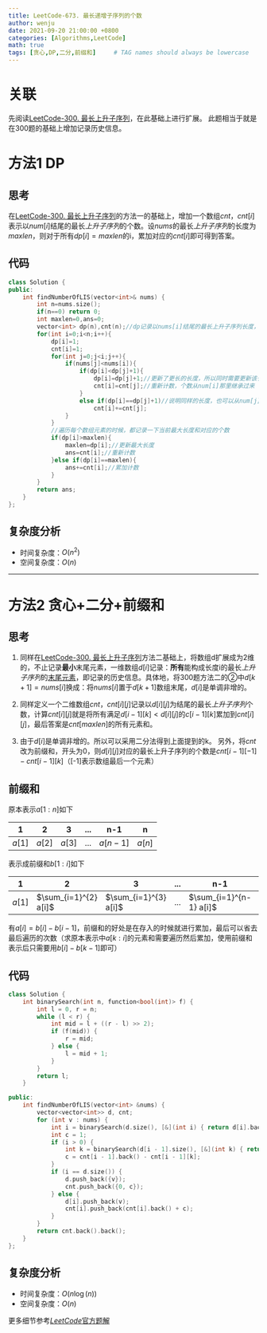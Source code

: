 ```yaml
---
title: LeetCode-673. 最长递增子序列的个数 
author: wenju
date: 2021-09-20 21:00:00 +0800
categories: [Algorithms,LeetCode]
math: true
tags: [贪心,DP,二分,前缀和]     # TAG names should always be lowercase
---
```

# 关联
先阅读[LeetCode-300. 最长上升子序列](/posts/300-Longest-Increasing-Subsequence)，在此基础上进行扩展。
此题相当于就是在300题的基础上增加记录历史信息。
# 方法1 DP
## 思考
在[LeetCode-300. 最长上升子序列](/posts/300-Longest-Increasing-Subsequence)的方法一的基础上，增加一个数组$cnt$，$cnt[i]$表示以$num[i]$结尾的最长*上升子序列*的个数。设$nums$的最长*上升子序列*的长度为$maxlen$，则对于所有$dp[i]=maxlen$的i，累加对应的$cnt[i]$即可得到答案。

## 代码
```cpp
class Solution {
public:
    int findNumberOfLIS(vector<int>& nums) {
        int n=nums.size();
        if(n==0) return 0;
        int maxlen=0,ans=0;
        vector<int> dp(n),cnt(n);//dp记录以nums[i]结尾的最长上升子序列长度，cnt记录以nums[i]结尾的最长上升子序列的个数
        for(int i=0;i<n;i++){
            dp[i]=1;
            cnt[i]=1;
            for(int j=0;j<i;j++){
                if(nums[j]<nums[i]){
                    if(dp[i]<dp[j]+1){
                        dp[i]=dp[j]+1;//更新了更长的长度，所以同时需要更新该长度的上升子序列个数
                        cnt[i]=cnt[j];//重新计数，个数从num[i]那里继承过来
                    }
                    else if(dp[i]==dp[j]+1)//说明同样的长度，也可以从num[j]过来，所以把长度j的个数也加进来
                        cnt[i]+=cnt[j];
                }
            }
            //遍历每个数组元素的时候，都记录一下当前最大长度和对应的个数
            if(dp[i]>maxlen){
                maxlen=dp[i];//更新最大长度
                ans=cnt[i];//重新计数
            }else if(dp[i]==maxlen){
                ans+=cnt[i];//累加计数
            }
        }
        return ans;
    }
};
```

## 复杂度分析

- 时间复杂度：$O(n^2)$
- 空间复杂度：$O(n)$

---
# 方法2 贪心+二分+前缀和
## 思考
1. 同样在[LeetCode-300. 最长上升子序列](/posts/300-Longest-Increasing-Subsequence)方法二基础上，将数组d扩展成为2维的，不止记录**最小**末尾元素，一维数组$d[i]$记录：**所有**能构成长度i的最长*上升子序列*的<u>末尾元素</u>，即记录的历史信息。具体地，将300题方法二的②中$d[k+1]=nums[i]$换成：将$nums[i]$置于$d[k+1]$数组末尾，$d[i]$是单调非增的。

2. 同样定义一个二维数组$cnt$，$cnt[i][j]$记录以$d[i][j]$为结尾的最长*上升子序列*个数，计算$cnt[i][j]$就是将所有满足$d[i−1][k]<d[i][j]$的$c[i-1][k]$累加到$cnt[i][j]$，最后答案是$cnt[maxlen]$的所有元素和。

3. 由于$d[i]$是单调非增的。所以可以采用二分法得到上面提到的k。
另外，将$cnt$改为前缀和，开头为0，则$d[i][j]$对应的最长上升子序列的个数是$cnt[i-1][-1]-cnt[i-1][k]$（[-1]表示数组最后一个元素）

## 前缀和

原本表示$a[1:n]$如下

| 1      | 2      | 3      | ... | n-1      | n      |
| ------ | ------ | ------ | --- | -------- | ------ |
| $a[1]$ | $a[2]$ | $a[3]$ | ... | $a[n-1]$ | $a[n]$ | 


表示成前缀和$b[1:i]$如下

| 1      | 2                     | 3                     | ... | n-1                     | n                     |
| ------ | --------------------- | --------------------- | --- | ----------------------- | --------------------- |
| $a[1]$ | $\sum_{i=1}^{2} a[i]$ | $\sum_{i=1}^{3} a[i]$ | ... | $\sum_{i=1}^{n-1} a[i]$ | $\sum_{i=1}^{n} a[i]$ | 

有$a[i]=b[i]-b[i-1]$，前缀和的好处是在存入的时候就进行累加，最后可以省去最后遍历的次数（求原本表示中$a[k:i]$的元素和需要遍历然后累加，使用前缀和表示后只需要用$b[i]-b[k-1]$即可）

## 代码
```cpp
class Solution {
    int binarySearch(int n, function<bool(int)> f) {
        int l = 0, r = n;
        while (l < r) {
            int mid = l + ((r - l) >> 2);
            if (f(mid)) {
                r = mid;
            } else {
                l = mid + 1;
            }
        }
        return l;
    }

public:
    int findNumberOfLIS(vector<int> &nums) {
        vector<vector<int>> d, cnt;
        for (int v : nums) {
            int i = binarySearch(d.size(), [&](int i) { return d[i].back() >= v; });
            int c = 1;
            if (i > 0) {
                int k = binarySearch(d[i - 1].size(), [&](int k) { return d[i - 1][k] < v; });
                c = cnt[i - 1].back() - cnt[i - 1][k];
            }
            if (i == d.size()) {
                d.push_back({v});
                cnt.push_back({0, c});
            } else {
                d[i].push_back(v);
                cnt[i].push_back(cnt[i].back() + c);
            }
        }
        return cnt.back().back();
    }
};
```

## 复杂度分析
- 时间复杂度：$O(n\log(n))$
- 空间复杂度：$O(n)$


更多细节参考[$LeetCode$官方题解](https://leetcode-cn.com/problems/number-of-longest-increasing-subsequence/solution/zui-chang-di-zeng-zi-xu-lie-de-ge-shu-by-w12f/)